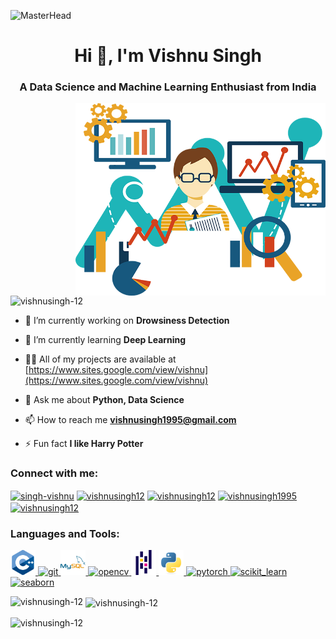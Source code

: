 ![MasterHead](https://cache.careers360.mobi/media/private/courses/contents/347989/2021/11/2/7227_Data%20Science%20Prodegree.jpg)
<h1 align="center">Hi 👋, I'm Vishnu Singh</h1>
<h3 align="center">A Data Science and Machine Learning Enthusiast from India</h3>
<img align="right" alt="Coding" width="400" src="https://raw.githubusercontent.com/vishnusingh-12/python/main/0oskctgr69t85329k9ssc5c0gn.png">
<p align="left"> <img src="https://komarev.com/ghpvc/?username=vishnusingh-12&label=Profile%20views&color=0e75b6&style=flat" alt="vishnusingh-12" /> </p>

- 🔭 I’m currently working on **Drowsiness Detection**

- 🌱 I’m currently learning **Deep Learning**

- 👨‍💻 All of my projects are available at [https://www.sites.google.com/view/vishnu](https://www.sites.google.com/view/vishnu)

- 💬 Ask me about **Python, Data Science**

- 📫 How to reach me **vishnusingh1995@gmail.com**

- ⚡ Fun fact **I like Harry Potter**

<h3 align="left">Connect with me:</h3>
<p align="left">
<a href="https://linkedin.com/in/singh-vishnu" target="blank"><img align="center" src="https://raw.githubusercontent.com/rahuldkjain/github-profile-readme-generator/master/src/images/icons/Social/linked-in-alt.svg" alt="singh-vishnu" height="30" width="40" /></a>
<a href="https://kaggle.com/vishnusingh12" target="blank"><img align="center" src="https://raw.githubusercontent.com/rahuldkjain/github-profile-readme-generator/master/src/images/icons/Social/kaggle.svg" alt="vishnusingh12" height="30" width="40" /></a>
<a href="https://instagram.com/vishnusingh12" target="blank"><img align="center" src="https://raw.githubusercontent.com/rahuldkjain/github-profile-readme-generator/master/src/images/icons/Social/instagram.svg" alt="vishnusingh12" height="30" width="40" /></a>
<a href="https://www.hackerrank.com/vishnusingh1995" target="blank"><img align="center" src="https://raw.githubusercontent.com/rahuldkjain/github-profile-readme-generator/master/src/images/icons/Social/hackerrank.svg" alt="vishnusingh1995" height="30" width="40" /></a>
<a href="https://www.leetcode.com/vishnusingh12" target="blank"><img align="center" src="https://raw.githubusercontent.com/rahuldkjain/github-profile-readme-generator/master/src/images/icons/Social/leet-code.svg" alt="vishnusingh12" height="30" width="40" /></a>
</p>

<h3 align="left">Languages and Tools:</h3>
<p align="left"> <a href="https://www.w3schools.com/cpp/" target="_blank" rel="noreferrer"> <img src="https://raw.githubusercontent.com/devicons/devicon/master/icons/cplusplus/cplusplus-original.svg" alt="cplusplus" width="40" height="40"/> </a> <a href="https://git-scm.com/" target="_blank" rel="noreferrer"> <img src="https://www.vectorlogo.zone/logos/git-scm/git-scm-icon.svg" alt="git" width="40" height="40"/> </a> <a href="https://www.mysql.com/" target="_blank" rel="noreferrer"> <img src="https://raw.githubusercontent.com/devicons/devicon/master/icons/mysql/mysql-original-wordmark.svg" alt="mysql" width="40" height="40"/> </a> <a href="https://opencv.org/" target="_blank" rel="noreferrer"> <img src="https://www.vectorlogo.zone/logos/opencv/opencv-icon.svg" alt="opencv" width="40" height="40"/> </a> <a href="https://pandas.pydata.org/" target="_blank" rel="noreferrer"> <img src="https://raw.githubusercontent.com/devicons/devicon/2ae2a900d2f041da66e950e4d48052658d850630/icons/pandas/pandas-original.svg" alt="pandas" width="40" height="40"/> </a> <a href="https://www.python.org" target="_blank" rel="noreferrer"> <img src="https://raw.githubusercontent.com/devicons/devicon/master/icons/python/python-original.svg" alt="python" width="40" height="40"/> </a> <a href="https://pytorch.org/" target="_blank" rel="noreferrer"> <img src="https://www.vectorlogo.zone/logos/pytorch/pytorch-icon.svg" alt="pytorch" width="40" height="40"/> </a> <a href="https://scikit-learn.org/" target="_blank" rel="noreferrer"> <img src="https://upload.wikimedia.org/wikipedia/commons/0/05/Scikit_learn_logo_small.svg" alt="scikit_learn" width="40" height="40"/> </a> <a href="https://seaborn.pydata.org/" target="_blank" rel="noreferrer"> <img src="https://seaborn.pydata.org/_images/logo-mark-lightbg.svg" alt="seaborn" width="40" height="40"/> </a> </p>

<p><img align="left" src="https://github-readme-stats.vercel.app/api/top-langs?username=vishnusingh-12&show_icons=true&locale=en&layout=compact" alt="vishnusingh-12" /></p>

<p>&nbsp;<img align="center" src="https://github-readme-stats.vercel.app/api?username=vishnusingh-12&show_icons=true&locale=en" alt="vishnusingh-12" /></p>

<p><img align="center" src="https://github-readme-streak-stats.herokuapp.com/?user=vishnusingh-12&" alt="vishnusingh-12" /></p>
